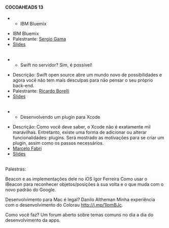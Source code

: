 #### COCOAHEADS 13
 * - IBM Bluemix 
  + IBM Bluemix
  + Palestrante: [Sergio Gama]()  
  + [Slides]()
  <br/> <br/>

 * - Swift no servidor? Sim, é possível!   
  + Descrição: Swift open source abre um mundo novo de possibilidades e agora você não tem mais desculpas para não pensar o seu próprio back-end.
  + Palestrante: [Ricardo Borelli]() 
  + [Slides]()
 <br/> <br/> 

 * - Desenvolvendo um plugin para Xcode  
  + Descrição: Como você deve saber, o Xcode não é exatamente mil maravilhas. Entretanto, existe uma forma de adicionar ou alterar funcionalidades: plugins. Será mostrado as motivações para se criar um plugin, assim como os passos necessários.
  + [Marcelo Fabri]() 
  + [Slides]()
 <br/> <br/>

 Palestras:

Beacon e as implementações dele no iOS 
Igor Ferreira 
Como usar o iBeacon para reconhecer objetos/posições à sua volta e o que muda com o novo padrão do Google.

Desenvolvimento para Mac é legal? 
Danilo Altheman 
Minha experiência com o desenvolvimento do Colorau http://j.mp/1IpmBJc.

Como você faz? 
Um forum aberto sobre temas comuns no dia a dia do desenvolvimento da apps. 